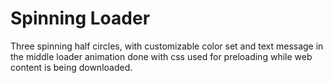<h1> Spinning Loader</h1>

Three spinning half circles, with customizable color set and text message in the middle loader animation done with css used for preloading while web content is being downloaded.
